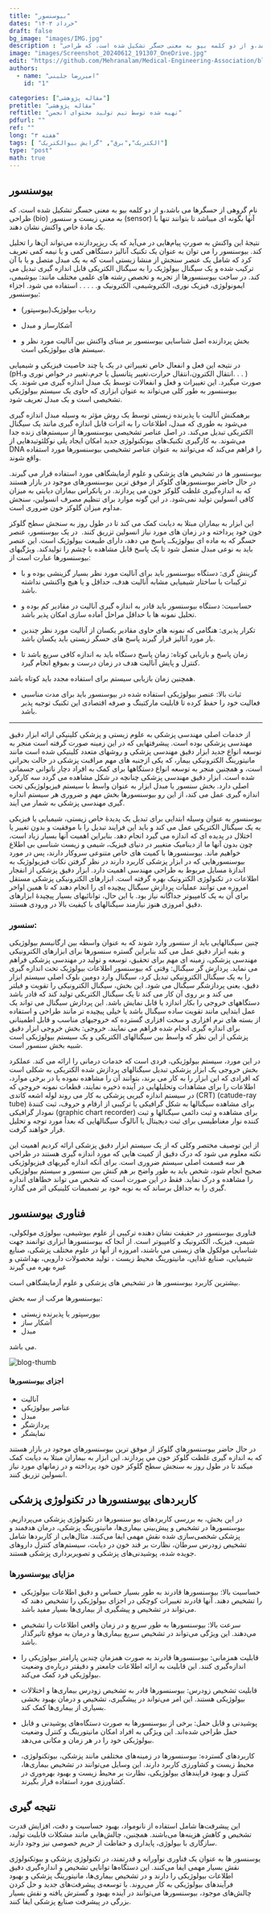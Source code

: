 ```yaml
---
title: "بیوسنسور"
dates: "خرداد ۱۴۰۳"
draft: false
bg_image: "images/IMG.jpg"
description : "بیوسنسور ها نامِ گروهی از حسگرها می باشد،و از دو کلمه بیو به معنی حسگر تشکیل شده است. که طراحی  (bio)‌ به معنی زیست و سنسور (sensor) آنها بگونه ای میباشد تا بتوانند تنها با یک مادهٔ خاص واکنش نشان دهند"
image: "images/Screenshot_20240612_191307_OneDrive.jpg"
edit: "https://github.com/Mehranalam/Medical-Engineering-Association/blob/main/content/english/blog/biosensor.md"
authors:
  - name: "امیررضا جلینی"
    id: "1"

categories: ["مقاله پژوهشی"]
pretitle: "مقاله پژوهشی"
reftitle: "تهیه شده توسط تیم تولید محتوای انجمن"
pdfurl: ""
ref: ""
long: "۳ هفته"
tags: [ "الکتریک","برق", "گرایش بیوالکتریک"]
type: "post"
math: true
---
```


## بیوسنسور

نامِ گروهی از حسگرها می باشد،و از دو کلمه بیو به معنی حسگر تشکیل شده است. که طراحی  (bio)‌ به معنی زیست و سنسور (sensor) آنها بگونه ای میباشد تا بتوانند تنها با یک مادهٔ خاص واکنش نشان دهند.

نتیجهٔ این واکنش به صورتِ پیام‌هایی در می‌آید که یک ریزپردازنده می‌تواند آن‌ها را تحلیل کند. بیوسنسور را می توان به عنوان یک تکنیک آنالیز دستگاهی کمی و یا نیمه کمی تعریف کرد که شامل یک عنصر سنجش از منشا زیستی است که به یک مبدل متصل و یا با آن ترکیب شده و یک سیگنال بیولوژیک را به سیگنال الکتریکی قابل اندازه گیری تبدیل می کند.
در ساخت بیوسنسورها از تجربه و تخصص رشته های علمی مختلف مانند: بیوشیمی، ایمونولوژی، فیزیک نوری، الکتروشیمی، الکترونیک و. . . . . استفاده می شود. اجزاء بیوسنسور:

- ردیاب بیولوژیک(بیوسپتور)
  
- آشکارساز و مبدل
  
- بخش پردازنده اصل شناسایی بیوسنسور بر مبنای واکنش بین آنالیت مورد نظر و سیستم های بیولوژیکی است.

در نتیجه این فعل و انفعال خاص تغییراتی در یک یا چند خاصیت فیزیکی و شیمیایی (pH،انتقال الکترون،انتقال حرارت،تغییر پتانسیل یا جرم،تغییر در خواص نوری و. . . ) صورت میگیرد. این تغییرات و فعل و انفعالات توسط یک مبدل اندازه گیری می شوند. یک بیوسنسور به طور کلی می‌تواند به عنوان ابزاری که حاوی یک سیستم بیولوژیکی تشخیصی است و یک مبدل تعریف شود.

برهمکنش آنالیت با پذیرنده زیستی توسط یک روش مؤثر به وسیله مبدل اندازه گیری می‌شود به طوری که مبدل، اطلاعات را به اثرات قابل اندازه گیری مانند یک سیگنال الکتریکی تبدیل می‌کند. در اصل عناصر تشخیصی بیوسنسورها از سیستم‌های زنده جدا می‌شوند. به کارگیری تکنیک‌های بیوتکنولوژی جدید امکان ایجاد پلی نوکلئوتیدهایی از DNA را فراهم می‌کند که می‌توانند به عنوان عناصر تشخیصی بیوسنسورها مورد استفاده واقع شوند.

بیوسنسور ها در تشخیص های پزشکی و علوم آزمایشگاهی مورد استفاده قرار می گیرند. در حال حاضر بیوسنسورهای گلوکز از موفق ترین بیوسنسورهای موجود در بازار هستند که به اندازه‌گیری غلظت گلوکز خون می پردازند. در پانکراس بیماران دیابتی به میزان کافی انسولین تولید نمی‌شود. در این گونه موارد برای تنظیم مصرف انسولین، سنجش مداوم میزان گلوکز خون ضروری است.

این ابزار به بیماران مبتلا به دیابت کمک می کند تا در طول روز به سنجش سطح گلوکز خون خود پرداخته و در زمان های مورد نیاز انسولین تزریق کنند. ‌ در یک بیوسنسور، عنصر حسگر که به ماده ای بیولوژیکــ پاسخ می دهد، دارای طبیعت بیولوژیک است. این عنصر باید به نوعی مبدل متصل شود تا یک پاسخ قابل مشاهده با چشم را تولیدکند. ویژگیهای بیوسنسورها عبارت است از:

- گزینش گری: دستگاه بیوسنسور باید برای آنالیت مورد نظر بسیار گزینشی بوده و با ترکیبات با ساختار شیمیایی مشابه آنالیت هدف، حداقل و یا هیچ واکنشی نداشته باشد.
  
- حساسیت: دستگاه بیوسنسور باید قادر به اندازه گیری آنالیت در مقادیر کم بوده و تحلیل نمونه ها با حداقل مراحل آماده سازی امکان پذیر باشد.
  
- تکرار پذیری: هنگامی که نمونه های حاوی مقادیر یکسان از آنالیت مورد نظر چندین بار مورد آنالیز قرار گیرند پاسخ های حسگر زیستی باید یکسان باشد.
  
- زمان پاسخ و بازیابی کوتاه: زمان پاسخ دستگاه باید به اندازه کافی سریع باشد تا کنترل و پایش آنالیت هدف در زمان درست و بموقع انجام گیرد. 

همچنین زمان بازیابی سیستم برای استفاده مجدد باید کوتاه باشد.

- ثبات بالا: عنصر بیولوژیکی استفاده شده در بیوسنسور باید برای مدت مناسبی فعالیت خود را حفظ کرده تا قابلیت مارکتینگ و صرفه اقتصادی این تکنیک توجیه پذیر باشد.
  
--------

از خدمات اصلی مهندسی پزشکی به علوم زیستی و پزشکی کلینیکی ارائه ابزار دقیق مهندسی پزشکی بوده است. پیشرفتهایی که در این زمینه صورت گرفته است منجر به توسعه انواع جدید ابزار دقیق مهندسی پزشکی و روشهای متعدد کلینیکی شده است مانند مانیتورینگ الکترونیکی بیمار، که یکی ازجنبه های مهم مراقبت پزشکی در حالت بحرانی است، و همچنین منجر به توسعه انواع دستگاهها برای کمک به افراد دچار ناتوانی جسمانی شده است. ابزار دقیق مهندسی پزشکی چنانچه در شکل مشاهده می گردد سه کارکرد اصلی دارد. بخش سنسور یا مبدل ابزار به عنوان واسط با سیستم فیزیولوژیکی تحت اندازه گیری عمل می کند، از این رو بیوسنسورها بخش مهم و ضروری هر سیستم اندازه گیری مهندسی پزشکی به شمار می آیند.

بیوسنسور به عنوان وسیله ابتدایی برای تبدیل یک پدیدۀ خاص زیستی، شیمیایی یا فیزیکی به یک سیگنال الکتریکی عمل می کند و باید این فرایند تبدیل را با موفقیت و بدون تغییر یا اختلال در پدیده ای که اندازه می گیرد انجام دهد. بنابراین اهمیت آنها بسیار زیاد است، چون بدون آنها ما از دینامیک متغییر در دنیای فیزیک، شیمی و زیست شناسی بی اطلاع خواهیم ماند. بیوسنسورها با کمیت های خاص متنوعی سروکار دارند، پس در مورد بیوسنسورهایی که در ابزار پزشکی کاربرد دارند در نظر گرفتن نکات فیزیولوژیک به اندازۀ مسایل مربوط به طراحی مهندسی اهمیت دارد. ابزار دقیق پزشکی از انفجار اطلاعات در تکنولوژی الکترونیک بهره گرفته است. ابزارهای الکترونیکی پزشکی مستقل امروزه می توانند عملیات پردازش سیگنال پیچیده ای را انجام دهند که تا همین اواخر برای آن به یک کامپیوتر جداگانه نیاز بود. با این حال، توانائیهای بسیار پیچیدۀ ابزارهای دقیق امروزی هنوز نیازمند سیگنالهای با کیفیت بالا در ورودی هستند.


### سنسور:
چنین سیگنالهایی باید از سنسور وارد شوند که به عنوان واسطه بین ارگانیسم بیولوژیکی و بقیه ابزار دقیق عمل می کند بنابراین گستره سنسورها برای ابزارهای الکترونیکی مهندسی پزشکی، زمینه ای مهم برای تحقیق، توسعه و تولید در مهندسی پزشکی فراهم می نماید. پردازش گر سیگنال: وقتی که بیوسنسور اطلاعات بیولوژیک تحت اندازه گیری را به یک سیگنال الکترونیکی تبدیل کرد، سیگنال وارد دومین بلوک اصلی سیستم ابزار دقیق، یعنی پردازشگر سیگنال می شود. این بخش، سیگنال الکترونیکی را تقویت و فیلتر می کند و بر روی آن کار می کند تا یک سیگنال الکتریکی تولید کند که قادر باشد دستگاههای خروجی را بکار اندازد یا قابل نمایش باشد. این پردازش سیگنال می تواند یک عمل ابتدایی مانند تقویت ساده سیگنال باشد یا خیلی پیچیده تر مانند طراحی و استفاده از بسته های نرم افزاری و سخت افزاری گسترده که خروجیهای مناسب و قابل اطمینانی برای اندازه گیری انجام شده فراهم می نمایند. خروجی: بخش خروجی ابزار دقیق پزشکی از این نظر که واسط بین سیگنالهای الکتریکی و یک سیستم بیولوژیکی است شبیه بخش سنسور است.

در این مورد، سیستم بیولوژیکی، فردی است که خدمات درمانی را ارائه می کند. عملکرد بخش خروجی یک ابزار پزشکی تبدیل سیگنالهای پردازش شده الکتریکی به شکلی است که افرادی که این ابزار را به کار می برند، بتوانند آن را مشاهده نموده یا در برخی موارد، اطلاعات را برای مشاهدات وتحلیلهایی در آینده ذخیره نمایند، قطعات نمونه خروجی که در سیستم اندازه گیریی پزشکی به کار می روند لوله اشعه کاتدی (CRT) (catude-ray tube) برای مشاهده سیگنالها به شکل گرافیکی یا ترکیبی از ارقام و حروف، ثبت کنندۀ نمودار گرافیکی (graphic chart recorder) برای مشاهده و ثبت دائمی سیگنالها و ثبت کننده نوار مغناطیسی برای ثبت دیجیتال یا آنالوگ سیگنالهایی که بعداً مورد توجه و تحلیل قرار خواهند گرفت.

از این توصیف مختصر وکلی که از یک سیستم ابزار دقیق پزشکی ارائه کردیم اهمیت این نکته معلوم می شود که درک دقیق از کمیت هایی که مورد اندازه گیری هستند در طراحی هر سه قسمت اصلی سیستم ضروری است. برای آنکه اندازه گیریهای فیزیولوژیکی صحیح انجام شود، شخص باید به طور واضح بر هم کنش بین سنسور و سیستم بیولوژیکی را مشاهده و درک نماید. فقط در این صورت است که شخص می تواند خطاهای اندازه گیری را به حداقل برساند که به نوبه خود بر تصمیمات کلینیکی اثر می گذارد.


## فناوری بیوسنسور

فناوری بیوسنسور در حقیقت نشان دهنده ترکیبی از علوم بیوشیمی، بیولوژی مولکولی، شیمی، فیزیک، الکترونیک و کامپیوتر است. از آنجا که بیوسنسورها ابزاری توانمند جهت شناسایی مولکول های زیستی می باشند، امروزه از آنها در علوم مختلف پزشکی، صنایع شیمیایی، صنایع غذایی، مانیتورینگ محیط زیست ، تولید محصولات دارویی، بهداشتی و غیره بهره می گیرند

بیشترین کاربرد بیوسنسور ها در تشخیص های پزشکی و علوم آزمایشگاهی است.

 

بیوسنسورها مرکب از سه بخش:

- بیورسپتور یا پذیرنده زیستی
- آشکار ساز
- مبدل


می باشد.

<img src="https://raw.githubusercontent.com/Mehranalam/Medical-Engineering-Association/main/static/images/Screenshot_20240612_191304_OneDrive.jpg" alt="blog-thumb" class="img-fluid w-100">


#### اجزای بیوسنسورها
- آنالیت
- عناصر بیولوژیکی
- مبدل
- پردازشگر
- نمایشگر

در حال حاضر بيوسنسورهاي گلوكز از موفق ترين بيوسنسورهاي موجود در بازار هستند كه به اندازه گيری غلظت گلوكز خون مي پردازند. این ابزار به بیماران مبتلا به دیابت کمک میکند تا در طول روز به سنجش سطح گلوكز خون خود پرداخته و در زمانهاي مورد نياز انسولين تزريق كنند.

## کاربردهای بیوسنسورها در تکنولوژی پزشکی 

در این بخش، به بررسی کاربردهای بیو سنسورها در تکنولوژی پزشکی می‌پردازیم. بیوسنسورها در تشخیص و پیش‌بینی بیماری‌ها، مانیتورینگ پزشکی، درمان هدفمند و پزشکی شخصی‌سازی شده نقش مهمی ایفا می‌کنند. مثال‌هایی از کاربردها شامل تشخیص زودرس سرطان، نظارت بر قند خون در دیابت، سیستم‌های کنترل داروهای جویده شده، پوشیدنی‌های پزشکی و تصویربرداری پزشکی هستند.

### مزایای بیوسنسورها

- حساسیت بالا: بیوسنسورها قادرند به طور بسیار حساس و دقیق اطلاعات بیولوژیکی را تشخیص دهند. آنها قادرند تغییرات کوچکی در اجزای بیولوژیکی را تشخیص دهند که می‌تواند در تشخیص و پیشگیری از بیماری‌ها بسیار مفید باشد.
  
- سرعت بالا: بیوسنسورها به طور سریع و در زمان واقعی اطلاعات را تشخیص می‌دهند. این ویژگی می‌تواند در تشخیص سریع بیماری‌ها و درمان به موقع تاثیرگذار باشد.

- قابلیت همزمانی: بیوسنسورها قادرند به صورت همزمان چندین پارامتر بیولوژیکی را اندازه‌گیری کنند. این قابلیت به ارائه اطلاعات جامعتر و دقیقتر درباره‌ی وضعیت بیولوژیکی فرد کمک می‌کند.

- قابلیت تشخیص زودرس: بیوسنسورها قادر به تشخیص زودرس بیماری‌ها و اختلالات بیولوژیکی هستند. این امر می‌تواند در پیشگیری، تشخیص و درمان بهبود بخشی بسیاری از بیماری‌ها کمک کند.

- پوشیدنی و قابل حمل: برخی از بیوسنسورها به صورت دستگاه‌های پوشیدنی و قابل حمل طراحی شده‌اند. این ویژگی به افراد امکان مانیتورینگ و کنترل وضعیت بیولوژیکی خود را در هر زمان و مکانی می‌دهد.
  
- کاربردهای گسترده: بیوسنسورها در زمینه‌های مختلفی مانند پزشکی، بیوتکنولوژی، محیط زیست و کشاورزی کاربرد دارند. این وسایل می‌توانند در تشخیص بیماری‌ها، کنترل و بهبود فرایندهای بیولوژیکی، نظارت بر محیط زیست و بهبود بهره‌وری در کشاورزی مورد استفاده قرار بگیرند.

 

## نتیجه گیری
این پیشرفت‌ها شامل استفاده از نانومواد، بهبود حساسیت و دقت، افزایش قدرت تشخیص و کاهش هزینه‌ها می‌باشند. همچنین، چالش‌هایی مانند مشکلات قابلیت تولید، سازگاری با بیولوژی، پایداری و حفاظت از حریم خصوصی نیز وجود دارند.

یوسنسور ها به عنوان یک فناوری نوآورانه و قدرتمند، در تکنولوژی پزشکی و بیوتکنولوژی نقش بسیار مهمی ایفا می‌کنند. این دستگاه‌ها توانایی تشخیص و اندازه‌گیری دقیق اطلاعات بیولوژیکی را دارند و در تشخیص بیماری‌ها، مانیتورینگ پزشکی و بهبود فرآیندهای بیولوژیکی به کار می‌روند. با توسعه‌ی پیشرفت‌های جدید و حل کردن چالش‌های موجود، بیوسنسورها می‌توانند در آینده بهبود و گسترش یافته و نقش بسیار بزرگی در پیشرفت صنایع پزشکی ایفا کنند.
